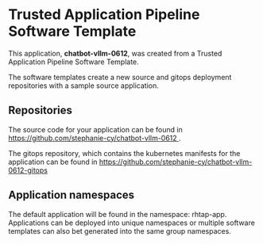 # Trusted Application Pipeline Software Template

This application, **chatbot-vllm-0612**, was created from a Trusted Application Pipeline Software Template.

The software templates create a new source and gitops deployment repositories with a sample source application. 

## Repositories

The source code for your application can be found in [https://github.com/stephanie-cy/chatbot-vllm-0612 ](https://github.com/stephanie-cy/chatbot-vllm-0612 ).
 
The gitops repository, which contains the kubernetes manifests for the application can be found in 
[https://github.com/stephanie-cy/chatbot-vllm-0612-gitops ](https://github.com/stephanie-cy/chatbot-vllm-0612-gitops ) 

## Application namespaces 

The default application will be found in the namespace: rhtap-app. Applications can be deployed into unique namespaces or multiple software templates can also bet generated into the same group namespaces.  